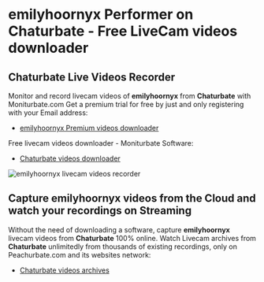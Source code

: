 # emilyhoornyx Performer on Chaturbate - Free LiveCam videos downloader

## Chaturbate Live Videos Recorder

Monitor and record livecam videos of **emilyhoornyx** from **Chaturbate** with Moniturbate.com
Get a premium trial for free by just and only registering with your Email address:
* [emilyhoornyx Premium videos downloader](https://moniturbate.com/request-demo-licence-key.html)

Free livecam videos downloader - Moniturbate Software:
* [Chaturbate videos downloader](https://moniturbate.com/moniturbate-download-software.html)

![emilyhoornyx livecam videos recorder](https://peachurnet.com/templates/moniturbate-software.png)


## Capture emilyhoornyx videos from the Cloud and watch your recordings on Streaming

Without the need of downloading a software, capture **emilyhoornyx** livecam videos from **Chaturbate** 100% online.
Watch Livecam archives from **Chaturbate** unlimitedly from thousands of existing recordings, only on Peachurbate.com and its websites network:
* [Chaturbate videos archives](https://peachurnet.com/)